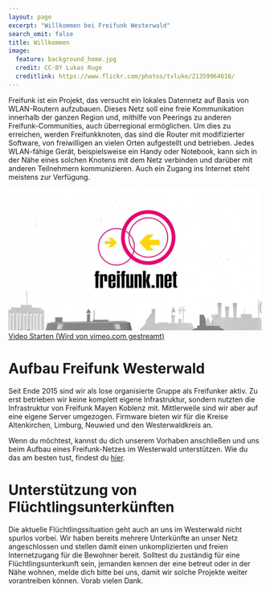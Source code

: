 ```yaml
---
layout: page
excerpt: "Willkommen bei Freifunk Westerwald"
search_omit: false
title: Willkommen
image:
  feature: background_home.jpg
  credit: CC-BY Lukas Ruge
  creditlink: https://www.flickr.com/photos/tvluke/21359964616/
---
```


Freifunk ist ein Projekt, das versucht ein lokales Datennetz auf Basis von
WLAN-Routern aufzubauen. Dieses Netz soll eine freie Kommunikation innerhalb
der ganzen Region und, mithilfe von Peerings zu anderen Freifunk-Communities,
auch überregional ermöglichen. Um dies zu erreichen, werden Freifunkknoten,
das sind die Router mit modifizierter Software, von freiwilligen an vielen
Orten aufgestellt und betrieben. Jedes WLAN-fähige Gerät, beispielsweise ein
Handy oder Notebook, kann sich in der Nähe eines solchen Knotens mit dem Netz
verbinden und darüber mit anderen Teilnehmern kommunizieren. Auch ein Zugang ins
Internet steht meistens zur Verfügung.

<a class="video-wrapper" target="blank_"
    onclick="videoWrapper( this, '//player.vimeo.com/video/64814620?autoplay=1', event ); return false;"
    href="https://vimeo.com/64814620">
    <img src="/images/freifunk-verbindet-video-vorschaubild.jpg" alt="Video Vorschaubild"/>
    <span class="overlay">
        <i class="fa fa-play-circle"></i>
        <span class="action">Video Starten</span>
        <span class="hint">(Wird von vimeo.com gestreamt)</span>
    </span>
</a>

# Aufbau Freifunk Westerwald

Seit Ende 2015 sind wir als lose organisierte Gruppe als Freifunker aktiv.
Zu erst betrieben wir keine komplett eigene Infrastruktur, sondern nutzten
die Infrastruktur von Freifunk Mayen Koblenz mit. Mittlerweile sind wir aber auf eine eigene Server umgezogen. Firmware bieten wir für die Kreise Altenkirchen, Limburg, Neuwied und den Westerwaldkreis an.

Wenn du möchtest, kannst du dich unserem Vorhaben anschließen und uns beim
Aufbau eines Freifunk-Netzes im Westerwald unterstützen. Wie du das am besten
tust, findest du [hier](/mitmachen).


# Unterstützung von Flüchtlingsunterkünften

Die aktuelle Flüchtlingssituation geht auch an uns im Westerwald nicht spurlos
vorbei. Wir haben bereits mehrere Unterkünfte an unser Netz angeschlossen und
stellen damit einen unkomplizierten und freien Internetzugang für die Bewohner
bereit. Solltest du zuständig für eine Flüchtlingsunterkunft sein, jemanden
kennen der eine betreut oder in der Nähe wohnen, melde dich bitte bei uns, damit
wir solche Projekte weiter vorantreiben können. Vorab vielen Dank.
